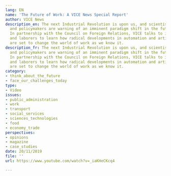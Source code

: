 ```yaml
---
lang: EN
name: 'The Future of Work: A VICE News Special Report'
author: VICE News
description_en: The next Industrial Revolution is upon us, and scientists, entrepreneurs,
  and policymakers are warning of an imminent paradigm shift in the future of work.
  In partnership with the Council on Foreign Relations, VICE talks to industry leaders
  and laborers to learn how radical developments in automation and artificial intelligence
  are set to change the world of work as we know it.
description_fr: The next Industrial Revolution is upon us, and scientists, entrepreneurs,
  and policymakers are warning of an imminent paradigm shift in the future of work.
  In partnership with the Council on Foreign Relations, VICE talks to industry leaders
  and laborers to learn how radical developments in automation and artificial intelligence
  are set to change the world of work as we know it.
category:
- think_about_the_future
- face_our_challenges_today
type:
- Video
issues:
- public_administration
- work
- transport
- social_services
- sciences_technologies
- food
- economy_trade
perspectives:
- opinions
- magazine
- case_studies
date: 20/11/2019
file: ''
url: https://www.youtube.com/watch?v=_iaKHeCKcq4

---
```

